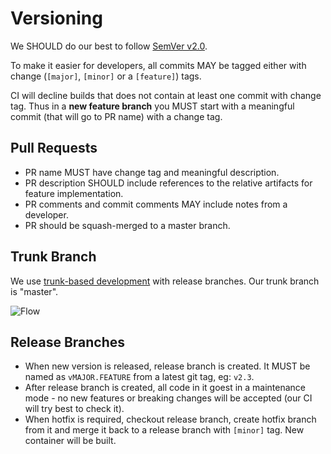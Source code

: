 # Versioning

We SHOULD do our best to follow [SemVer v2.0](http://semver.org/). 

To make it easier for developers, all commits MAY be tagged either with change (`[major]`, `[minor]` or a `[feature]`) tags.

CI will decline builds that does not contain at least one commit with change tag. 
Thus in a **new feature branch** you MUST start with a meaningful commit (that will go to PR name) with a change tag.

## Pull Requests

- PR name MUST have change tag and meaningful description. 
- PR description SHOULD include references to the relative artifacts for feature implementation.
- PR comments and commit comments MAY include notes from a developer.
- PR should be squash-merged to a master branch.

## Trunk Branch

We use [trunk-based development](https://trunkbaseddevelopment.com/) with release branches. Our trunk branch is "master".

![Flow](http://paulhammant.com/images/what_is_trunk.jpg)

## Release Branches

  - When new version is released, release branch is created. It MUST be named as `vMAJOR.FEATURE` from a latest git tag, eg: `v2.3`.
  - After release branch is created, all code in it goest in a maintenance mode - no new features or breaking changes will be accepted (our CI will try best to check it).
  - When hotfix is required, checkout release branch, create hotfix branch from it and merge it back to a release branch with `[minor]` tag. New container will be built.
